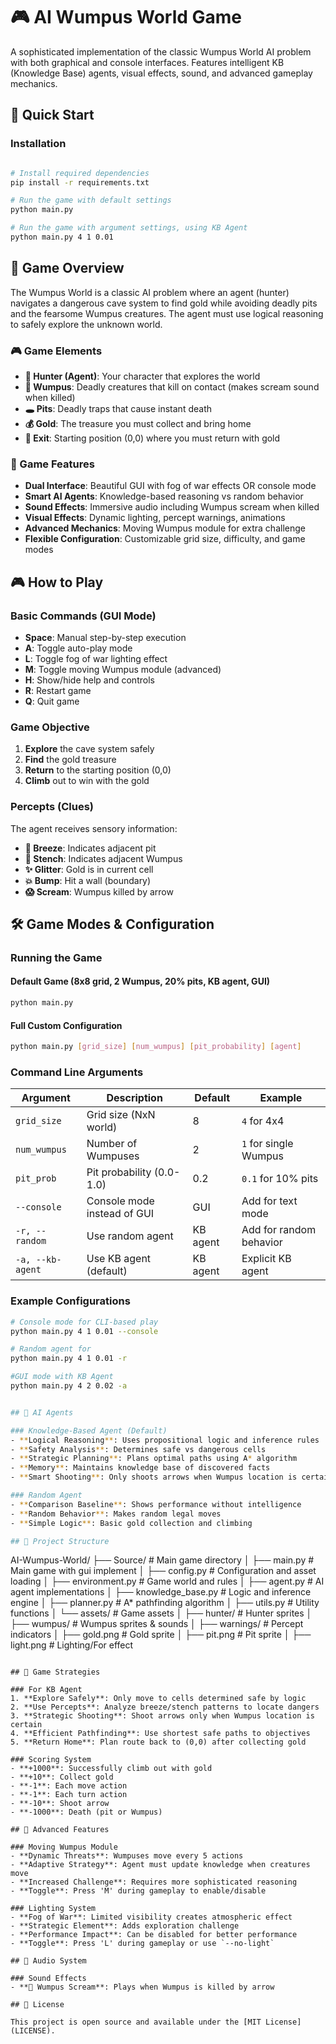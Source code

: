 # 🎮 AI Wumpus World Game

A sophisticated implementation of the classic Wumpus World AI problem with both graphical and console interfaces. Features intelligent KB (Knowledge Base) agents, visual effects, sound, and advanced gameplay mechanics.

## 🚀 Quick Start

### Installation
```bash

# Install required dependencies
pip install -r requirements.txt

# Run the game with default settings
python main.py

# Run the game with argument settings, using KB Agent
python main.py 4 1 0.01
```

## 🎯 Game Overview

The Wumpus World is a classic AI problem where an agent (hunter) navigates a dangerous cave system to find gold while avoiding deadly pits and the fearsome Wumpus creatures. The agent must use logical reasoning to safely explore the unknown world.

### 🎮 Game Elements

- **🏹 Hunter (Agent)**: Your character that explores the world
- **👹 Wumpus**: Deadly creatures that kill on contact (makes scream sound when killed)
- **🕳️ Pits**: Deadly traps that cause instant death
- **💰 Gold**: The treasure you must collect and bring home
- **🚪 Exit**: Starting position (0,0) where you must return with gold

### 🌟 Game Features

- **Dual Interface**: Beautiful GUI with fog of war effects OR console mode
- **Smart AI Agents**: Knowledge-based reasoning vs random behavior
- **Sound Effects**: Immersive audio including Wumpus scream when killed
- **Visual Effects**: Dynamic lighting, percept warnings, animations
- **Advanced Mechanics**: Moving Wumpus module for extra challenge
- **Flexible Configuration**: Customizable grid size, difficulty, and game modes

## 🎮 How to Play

### Basic Commands (GUI Mode)
- **Space**: Manual step-by-step execution
- **A**: Toggle auto-play mode
- **L**: Toggle fog of war lighting effect
- **M**: Toggle moving Wumpus module (advanced)
- **H**: Show/hide help and controls
- **R**: Restart game
- **Q**: Quit game

### Game Objective
1. **Explore** the cave system safely
2. **Find** the gold treasure
3. **Return** to the starting position (0,0)
4. **Climb** out to win with the gold

### Percepts (Clues)
The agent receives sensory information:
- **💨 Breeze**: Indicates adjacent pit
- **🦨 Stench**: Indicates adjacent Wumpus  
- **✨ Glitter**: Gold is in current cell
- **💥 Bump**: Hit a wall (boundary)
- **😱 Scream**: Wumpus killed by arrow

## 🛠️ Game Modes & Configuration

### Running the Game

#### Default Game (8x8 grid, 2 Wumpus, 20% pits, KB agent, GUI)
```bash
python main.py
```
#### Full Custom Configuration
```bash
python main.py [grid_size] [num_wumpus] [pit_probability] [agent]
```

### Command Line Arguments

| Argument | Description | Default | Example |
|----------|-------------|---------|---------|
| `grid_size` | Grid size (NxN world) | 8 | `4` for 4x4 |
| `num_wumpus` | Number of Wumpuses | 2 | `1` for single Wumpus |
| `pit_prob` | Pit probability (0.0-1.0) | 0.2 | `0.1` for 10% pits |
| `--console` | Console mode instead of GUI | GUI | Add for text mode |
| `-r, --random` | Use random agent | KB agent | Add for random behavior |
| `-a, --kb-agent` | Use KB agent (default) | KB agent | Explicit KB agent |

### Example Configurations

```bash
# Console mode for CLI-based play
python main.py 4 1 0.01 --console

# Random agent for
python main.py 4 1 0.01 -r

#GUI mode with KB Agent
python main.py 4 2 0.02 -a


## 🧠 AI Agents

### Knowledge-Based Agent (Default)
- **Logical Reasoning**: Uses propositional logic and inference rules
- **Safety Analysis**: Determines safe vs dangerous cells
- **Strategic Planning**: Plans optimal paths using A* algorithm
- **Memory**: Maintains knowledge base of discovered facts
- **Smart Shooting**: Only shoots arrows when Wumpus location is certain

### Random Agent
- **Comparison Baseline**: Shows performance without intelligence
- **Random Behavior**: Makes random legal moves
- **Simple Logic**: Basic gold collection and climbing

## 📁 Project Structure

```
AI-Wumpus-World/
├── Source/                     # Main game directory
│   ├── main.py                 # Main game with gui implement
│   ├── config.py               # Configuration and asset loading
│   ├── environment.py          # Game world and rules
│   ├── agent.py                # AI agent implementations
│   ├── knowledge_base.py       # Logic and inference engine
│   ├── planner.py              # A* pathfinding algorithm
│   ├── utils.py                # Utility functions
│   └── assets/                 # Game assets
│       ├── hunter/             # Hunter sprites
│       ├── wumpus/             # Wumpus sprites & sounds
│       ├── warnings/           # Percept indicators
│       ├── gold.png            # Gold sprite
│       ├── pit.png             # Pit sprite
│       ├── light.png           # Lighting/For effect

```

## 🎯 Game Strategies

### For KB Agent
1. **Explore Safely**: Only move to cells determined safe by logic
2. **Use Percepts**: Analyze breeze/stench patterns to locate dangers
3. **Strategic Shooting**: Shoot arrows only when Wumpus location is certain
4. **Efficient Pathfinding**: Use shortest safe paths to objectives
5. **Return Home**: Plan route back to (0,0) after collecting gold

### Scoring System
- **+1000**: Successfully climb out with gold
- **+10**: Collect gold
- **-1**: Each move action
- **-1**: Each turn action  
- **-10**: Shoot arrow
- **-1000**: Death (pit or Wumpus)

## 🔧 Advanced Features

### Moving Wumpus Module
- **Dynamic Threats**: Wumpuses move every 5 actions
- **Adaptive Strategy**: Agent must update knowledge when creatures move
- **Increased Challenge**: Requires more sophisticated reasoning
- **Toggle**: Press 'M' during gameplay to enable/disable

### Lighting System
- **Fog of War**: Limited visibility creates atmospheric effect
- **Strategic Element**: Adds exploration challenge
- **Performance Impact**: Can be disabled for better performance
- **Toggle**: Press 'L' during gameplay or use `--no-light`

## 🎵 Audio System

### Sound Effects
- **🦹 Wumpus Scream**: Plays when Wumpus is killed by arrow

## 📜 License

This project is open source and available under the [MIT License](LICENSE).
